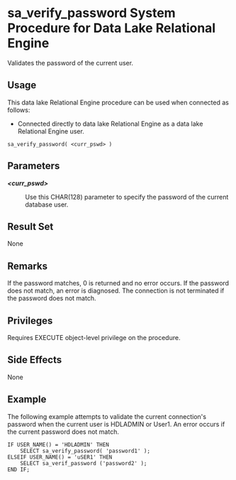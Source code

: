 <!-- loio3be62e786c5f1014a0b4f62cf1cc25f5 -->

# sa\_verify\_password System Procedure for Data Lake Relational Engine

Validates the password of the current user.



<a name="loio3be62e786c5f1014a0b4f62cf1cc25f5__section_idn_b13_b4b"/>

## Usage

This data lake Relational Engine procedure can be used when connected as follows:

-   Connected directly to data lake Relational Engine as a data lake Relational Engine user.



```
sa_verify_password( <curr_pswd> )
```



## Parameters


<dl>
<dt><b>

*<curr\_pswd\>* 

</b></dt>
<dd>

Use this CHAR\(128\) parameter to specify the password of the current database user.



</dd>
</dl>



## Result Set

None



## Remarks

If the password matches, 0 is returned and no error occurs. If the password does not match, an error is diagnosed. The connection is not terminated if the password does not match.



## Privileges

Requires EXECUTE object-level privilege on the procedure.



## Side Effects

None



## Example

The following example attempts to validate the current connection's password when the current user is HDLADMIN or User1. An error occurs if the current password does not match.

```
IF USER_NAME() = 'HDLADMIN' THEN
    SELECT sa_verify_password( 'password1' );
ELSEIF USER_NAME() = 'uSER1' THEN
    SELECT sa_verif_password ('password2' );
END IF;
```

